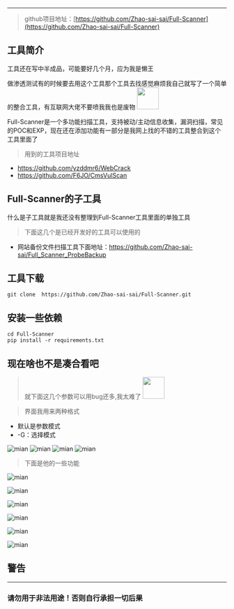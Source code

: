 ***
> github项目地址：[https://github.com/Zhao-sai-sai/Full-Scanner](https://github.com/Zhao-sai-sai/Full-Scanner)
## 工具简介

工具还在写中半成品，可能要好几个月，应为我是懒王

做渗透测试有的时候要去用这个工具那个工具去找感觉麻烦我自己就写了一个简单的整合工具，有互联网大佬不要喷我我也是废物 <img src="https://cdn.jsdelivr.net/gh/Zhao-sai-sai/Full-Scanner/img/bqb.png" height="50xp" ><p/> 

Full-Scanner是一个多功能扫描工具，支持被动/主动信息收集，漏洞扫描，常见的POC和EXP，现在还在添加功能有一部分是我网上找的不错的工具整合到这个工具里面了

> 用到的工具项目地址
- https://github.com/yzddmr6/WebCrack
- https://github.com/F6JO/CmsVulScan
## Full-Scanner的子工具
什么是子工具就是我还没有整理到Full-Scanner工具里面的单独工具

> 下面这几个是已经开发好的工具可以使用的
- 网站备份文件扫描工具下面地址：https://github.com/Zhao-sai-sai/Full_Scanner_ProbeBackup

## 工具下载

```buildoutcfg
git clone  https://github.com/Zhao-sai-sai/Full-Scanner.git
```
## 安装一些依赖

```buildoutcfg
cd Full-Scanner
pip install -r requirements.txt
```


## 现在啥也不是凑合看吧

> 就下面这几个参数可以用bug还多,我太难了 <img src="https://cdn.jsdelivr.net/gh/Zhao-sai-sai/Full-Scanner/img/bqbwq.gif" height="50xp" ><p/> 

> 界面我用来两种格式
 - 默认是参数模式
 - -G：选择模式
 
![mian](https://cdn.jsdelivr.net/gh/Zhao-sai-sai/Full-Scanner/img/mian111.png)
![mian](https://cdn.jsdelivr.net/gh/Zhao-sai-sai/Full-Scanner/img/mian222.png)
![mian](https://cdn.jsdelivr.net/gh/Zhao-sai-sai/Full-Scanner/img/mian333.png)
![mian](https://cdn.jsdelivr.net/gh/Zhao-sai-sai/Full-Scanner/img/3.png)



> 下面是他的一些功能

![mian](https://cdn.jsdelivr.net/gh/Zhao-sai-sai/Full-Scanner/img/fofa111.png)



![mian](https://cdn.jsdelivr.net/gh/Zhao-sai-sai/Full-Scanner/img/sd111.png)


![mian](https://cdn.jsdelivr.net/gh/Zhao-sai-sai/Full-Scanner/img/crack111.png)



![mian](https://cdn.jsdelivr.net/gh/Zhao-sai-sai/Full-Scanner/img/cms111.png)



![mian](https://cdn.jsdelivr.net/gh/Zhao-sai-sai/Full-Scanner/img/c111.png)


![mian](https://cdn.jsdelivr.net/gh/Zhao-sai-sai/Full-Scanner/img/b111.png)



## 警告
***
### 请勿用于非法用途！否则自行承担一切后果

